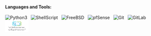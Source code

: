 #### Languages and Tools:

<p align="left">
  <img alt="Python3" src="https://www.vectorlogo.zone/logos/python/python-icon.svg" title="Python3" width="5%" height="40">
&nbsp
  <img alt="ShellScript" src="https://www.vectorlogo.zone/logos/gnu_bash/gnu_bash-official.svg" title="ShellScript" width="10%" height="40">
&nbsp
  <img alt="FreeBSD" src="https://camo.githubusercontent.com/8125568abb5d95415392334a210d982bdb410f9f10b50fcc3f0421b939c4b528/68747470733a2f2f662e636c6f75642e6769746875622e636f6d2f6173736574732f313031313631322f3532323331352f66393264346362322d633031632d313165322d383061642d3236643733343963336561392e706e67" title="FreeBSD" width="4%" height="40">
&nbsp
  <img alt="pfSense" src="https://raw.githubusercontent.com/simple-icons/simple-icons/9b5f37430d0e0cb371d043da121fb69797d023c1/icons/pfsense.svg" title="pfSense" width="4%" height="40">
&nbsp
  <img alt="Git" src="https://www.vectorlogo.zone/logos/git-scm/git-scm-icon.svg" title="Git" width="4%" height="40">
&nbsp
  <img alt="GitLab" src="https://www.vectorlogo.zone/logos/gitlab/gitlab-tile.svg" title="GitLab" width="4%" height="40">
&nbsp
  <img alt="VMwareESXi" src="https://raw.githubusercontent.com/cncf/landscape/86571b33fb502709de58ce7d0727b48c8ff66613/hosted_logos/vmware-vsphere.svg" title="VMwareESXi" width="15%" height="40">
</p>
